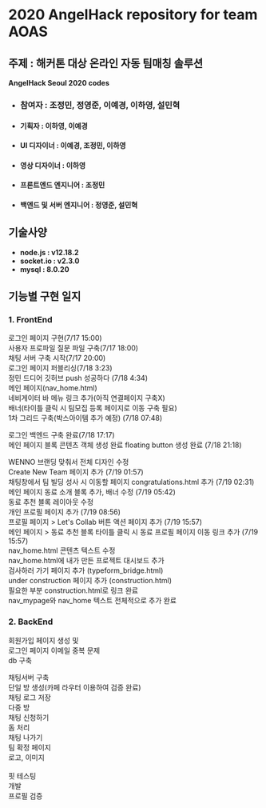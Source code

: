 <h1>2020 AngelHack repository for team AOAS</h1>
<h2>주제 : 해커톤 대상 온라인 자동 팀매칭 솔루션</h2>
<b>AngelHack Seoul 2020 codes</b>
<ul>
  <li><h3>참여자 : 조정민, 정영준, 이예경, 이하영, 설민혁</h3></li>
  <li><h4>기획자 : 이하영, 이예경</h4></li>
  <li><h4>UI 디자이너 : 이예경, 조정민, 이하영</h4></li>
  <li><h4>영상 디자이너 : 이하영</h4></li>
  <li><h4>프론트엔드 엔지니어 : 조정민</h4></li>
  <li><h4>백엔드 및 서버 엔지니어 : 정영준, 설민혁</h4></li>
</ul>
<h2>기술사양<br></h2>
<ul>
  <li><b>node.js : v12.18.2<br>
  <li>socket.io : v2.3.0<br>
    <li>mysql : 8.0.20<br></b></li>
</ul>
<h2>기능별 구현 일지</h2>
<h3> <b>1. FrontEnd</b> </h3>
로그인 페이지 구현(7/17 15:00)<br>
사용자 프로파일 질문 파일 구축(7/17 18:00)<br>
채팅 서버 구축 시작(7/17 20:00)<br>
로그인 페이지 퍼블리싱(7/18 3:23)<br>
정민 드디어 깃허브 push 성공하다 (7/18 4:34)<br>
메인 페이지(nav_home.html)<br>
네비게이터 바 메뉴 링크 추가(아직 연결페이지 구축X)<br>
배너(타이틀 클릭 시 팀모집 등록 페이지로 이동 구축 필요)<br>
1차 그리드 구축(박스아이템 추가 예정) (7/18 07:48)<br>

로그인 백엔드 구축 완료(7/18 17:17)<br>
메인 페이지 블록 콘텐츠 객체 생성 완료 floating button 생성 완료 (7/18 21:18)<br>

WENNO 브랜딩 맞춰서 전체 디자인 수정<br>
Create New Team 페이지 추가 (7/19 01:57)<br>
채팅창에서 팀 빌딩 성사 시 이동할 페이지 congratulations.html 추가 (7/19 02:31)<br>
메인 페이지 동료 소개 블록 추가, 배너 수정 (7/19 05:42)<br>
동료 추천 블록 레이아웃 수정<br>
개인 프로필 페이지 추가 (7/19 08:56)<br>
프로필 페이지 > Let's Collab 버튼 액션 페이지 추가 (7/19 15:57)<br>
메인 페이지 > 동료 추천 블록 타이틀 클릭 시 동료 프로필 페이지 이동 링크 추가 (7/19 15:57)<br>
nav_home.html 콘텐츠 텍스트 수정<br>
nav_home.html에 내가 만든 프로젝트 대시보드 추가<br>
검사하러 가기 페이지 추가 (typeform_bridge.html)<br>
under construction 페이지 추가 (construction.html)<br>
필요한 부분 construction.html로 링크 완료<br>
nav_mypage와 nav_home 텍스트 전체적으로 추가 완료<br>

<h3> 2. BackEnd </h3>
회원가입 페이지 생성 및 <br>
로그인 페이지 이메일 중복 문제 <br>
db 구축 <br>

채팅서버 구축 <br>
단일 방 생성(카페 라우터 이용하여 검증 완료) <br>
채팅 로그 저장 <br>
다중 방 <br>
채팅 신청하기 <br>
돔 처리 <br>
채팅 나가기 <br>
팀 확정 페이지 <br>
로고, 이미지  <br>
 <br>
핏 테스팅 <br>
개발 <br>
프로필 검증  <br>
